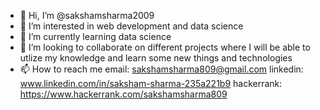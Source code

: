 - 👋 Hi, I’m @sakshamsharma2009
- 👀 I’m interested in web development and data science
- 🌱 I’m currently learning data science
- 💞️ I’m looking to collaborate on different projects where I will be able to utlize my knowledge and learn some new things and technologies
- 📫 How to reach me 
email: sakshamsharma809@gmail.com
linkedin: www.linkedin.com/in/saksham-sharma-235a221b9
hackerrank: https://www.hackerrank.com/sakshamsharma809
<!---
sakshamsharma2009/sakshamsharma2009 is a ✨ special ✨ repository because its `README.md` (this file) appears on your GitHub profile.
You can click the Preview link to take a look at your changes.
--->

